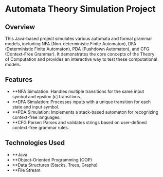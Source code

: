 # Automata Theory Simulation Project

## Overview

This Java-based project simulates various automata and formal grammar models, including NFA (Non-deterministic Finite Automaton), DFA (Deterministic Finite Automaton), PDA (Pushdown Automaton), and CFG (Context-Free Grammar). It demonstrates the core concepts of the Theory of Computation and provides an interactive way to test these computational models.

## Features

- **NFA Simulation: Handles multiple transitions for the same input symbol and epsilon (ε) transitions.
- **DFA Simulation: Processes inputs with a unique transition for each state and input symbol.
- **PDA Simulation: Implements a stack-based automaton for recognizing context-free languages.
- **CFG Parser: Parses and validates strings based on user-defined context-free grammar rules.

## Technologies Used

- **Java
- **Object-Oriented Programming (OOP)
- **Data Structures (Stacks, Trees, Graphs)
- **File Stream
